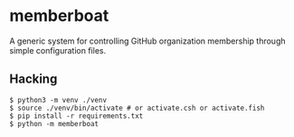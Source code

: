 # memberboat

A generic system for controlling GitHub organization membership through simple configuration files.

## Hacking

```
$ python3 -m venv ./venv
$ source ./venv/bin/activate # or activate.csh or activate.fish
$ pip install -r requirements.txt
$ python -m memberboat
```
